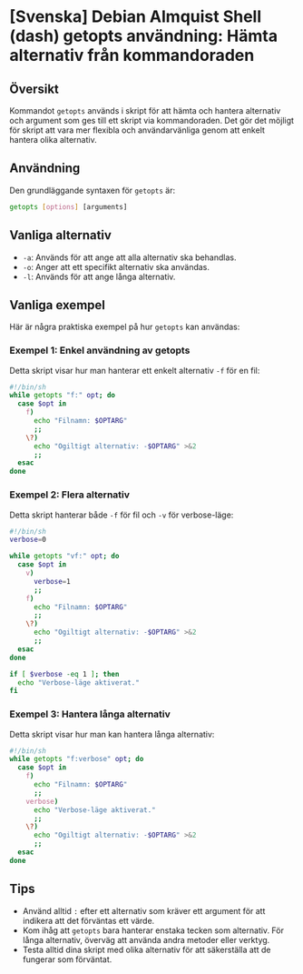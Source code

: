 # [Svenska] Debian Almquist Shell (dash) getopts användning: Hämta alternativ från kommandoraden

## Översikt
Kommandot `getopts` används i skript för att hämta och hantera alternativ och argument som ges till ett skript via kommandoraden. Det gör det möjligt för skript att vara mer flexibla och användarvänliga genom att enkelt hantera olika alternativ.

## Användning
Den grundläggande syntaxen för `getopts` är:

```sh
getopts [options] [arguments]
```

## Vanliga alternativ
- `-a`: Används för att ange att alla alternativ ska behandlas.
- `-o`: Anger att ett specifikt alternativ ska användas.
- `-l`: Används för att ange långa alternativ.

## Vanliga exempel
Här är några praktiska exempel på hur `getopts` kan användas:

### Exempel 1: Enkel användning av getopts
Detta skript visar hur man hanterar ett enkelt alternativ `-f` för en fil:

```sh
#!/bin/sh
while getopts "f:" opt; do
  case $opt in
    f)
      echo "Filnamn: $OPTARG"
      ;;
    \?)
      echo "Ogiltigt alternativ: -$OPTARG" >&2
      ;;
  esac
done
```

### Exempel 2: Flera alternativ
Detta skript hanterar både `-f` för fil och `-v` för verbose-läge:

```sh
#!/bin/sh
verbose=0

while getopts "vf:" opt; do
  case $opt in
    v)
      verbose=1
      ;;
    f)
      echo "Filnamn: $OPTARG"
      ;;
    \?)
      echo "Ogiltigt alternativ: -$OPTARG" >&2
      ;;
  esac
done

if [ $verbose -eq 1 ]; then
  echo "Verbose-läge aktiverat."
fi
```

### Exempel 3: Hantera långa alternativ
Detta skript visar hur man kan hantera långa alternativ:

```sh
#!/bin/sh
while getopts "f:verbose" opt; do
  case $opt in
    f)
      echo "Filnamn: $OPTARG"
      ;;
    verbose)
      echo "Verbose-läge aktiverat."
      ;;
    \?)
      echo "Ogiltigt alternativ: -$OPTARG" >&2
      ;;
  esac
done
```

## Tips
- Använd alltid `:` efter ett alternativ som kräver ett argument för att indikera att det förväntas ett värde.
- Kom ihåg att `getopts` bara hanterar enstaka tecken som alternativ. För långa alternativ, överväg att använda andra metoder eller verktyg.
- Testa alltid dina skript med olika alternativ för att säkerställa att de fungerar som förväntat.